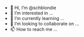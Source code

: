 - 👋 Hi, I’m @schblondie
- 👀 I’m interested in ...
- 🌱 I’m currently learning ...
- 💞️ I’m looking to collaborate on ...
- 📫 How to reach me ...

<!---
schblondie/schblondie is a ✨ special ✨ repository because its `README.md` (this file) appears on your GitHub profile.
You can click the Preview link to take a look at your changes.
--->
